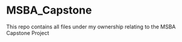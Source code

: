 # MSBA_Capstone
This repo contains all files under my ownership relating to the MSBA Capstone Project

